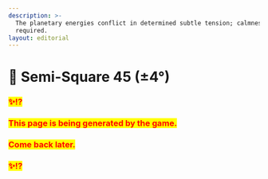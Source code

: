 ```yaml
---
description: >-
  The planetary energies conflict in determined subtle tension; calmness is
  required.
layout: editorial
---
```


# 🍇 Semi-Square 45 (±4°)

### <mark style="color:red;">✨⁉️</mark>&#x20;

### <mark style="color:red;">This page is being generated by the game.</mark>&#x20;

### <mark style="color:red;">Come back later.</mark>

### <mark style="color:red;">✨⁉️</mark>

